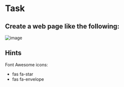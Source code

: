# Task

## Create a web page like the following:
![image](https://user-images.githubusercontent.com/85792514/169811883-04402c7f-14fc-4133-b7a6-3f21ebecf6ce.png)

## Hints
Font Awesome icons:
* fas fa-star
* fas fa-envelope
